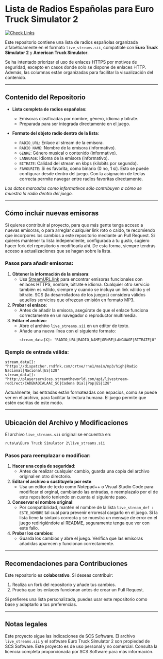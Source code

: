 # Lista de Radios Españolas para Euro Truck Simulator 2

[![Check Links](https://github.com/juan-miii/ets2-spain-radio/actions/workflows/link-check.yml/badge.svg)](https://github.com/juan-miii/ets2-spain-radio/actions/workflows/link-check.yml)

Este repositorio contiene una lista de radios españolas organizada alfabéticamente en el formato `live_streams.sii`, compatible con **Euro Truck Simulator 2** y **American Truck Simulator**. 

Se ha intentado priorizar el uso de enlaces HTTPS por motivos de seguridad, excepto en casos donde solo se dispone de enlaces HTTP. Además, las columnas están organizadas para facilitar la visualización del contenido.

---

## Contenido del Repositorio

- **Lista completa de radios españolas**:
  - Emisoras clasificadas por nombre, género, idioma y bitrate.
  - Preparada para ser integrada directamente en el juego.

- **Formato del objeto radio dentro de la lista**:
  - `RADIO_URL`: Enlace al stream de la emisora.
  - `RADIO_NAME`: Nombre de la emisora (informativo).
  - `GENRE`: Género musical o contenido (informativo).
  - `LANGUAGE`: Idioma de la emisora (informativo).
  - `BITRATE`: Calidad del stream en kbps (kilobits por segundo).
  - `FAVOURITE`: Si es favorita, como binario (0 no, 1 sí). Esto se puede configurar desde dentro del juego. Con la asignación de teclas correcta permite navegar entre radios favoritas directamente.

*Los datos marcados como informativos sólo contribuyen a cómo se muestra la radio dentro del juego.*

---

## Cómo incluir nuevas emisoras

Si quieres contribuir al proyecto, para que más gente tenga acceso a nuevas emisoras, o para arreglar cualquier link roto o caido, te recomiendo que incorpores los cambios a este repositorio mediante un Pull Request. Si quieres mantener tu lista independiente, configurada a tu gusto, sugiero hacer fork del repositorio y modificarla ahí. De esta forma, siempre tendrás acceso a actualizaciones que se hagan sobre la lista.

### Pasos para añadir emisoras:
1. **Obtener la información de la emisora**:
   - Usa [StreamURL.link](https://streamurl.link/) para encontrar emisoras funcionales con enlaces HTTPS, nombre, bitrate e idioma. Cualquier otro servicio también es válido, siempre y cuando se incluya un link válido y el bitrate. SCS (la desarrolladora de los juegos) considera válidos aquellos servicios que ofrezcan emisión en formato MP3.
2. **Probar el enlace**:
   - Antes de añadir la emisora, asegúrate de que el enlace funciona correctamente en un navegador o reproductor multimedia.
3. **Editar el archivo**:
   - Abre el archivo `live_streams.sii` en un editor de texto.
   - Añade una nueva línea con el siguiente formato:
     ```plaintext
     stream_data[X]: "RADIO_URL|RADIO_NAME|GENRE|LANGUAGE|BITRATE|0"
     ```

### Ejemplo de entrada válida:
```plaintext
stream_data[]: "https://dispatcher.rndfnk.com/crtve/rne1/main/mp3/high|Radio Nacional|Nacional|ES|128"
stream_data[]: "http://playerservices.streamtheworld.com/api/livestream-redirect/CADENADIALAAC_SC|Cadena Dial|Pop|ES|128"
```

Actualmente, las entradas están formateadas con espacios, como se puede ver en el archivo, para facilitar la lectura humana. El juego permite que estén escritas de este modo.

---

## Ubicación del Archivo y Modificaciones

El archivo `live_streams.sii` original se encuentra en:
```
ruta\a\Euro Truck Simulator 2\live_streams.sii
```

### Pasos para reemplazar o modificar:
1. **Hacer una copia de seguridad**:
   - Antes de realizar cualquier cambio, guarda una copia del archivo original en otro directorio.
2. **Editar el archivo o sustituyelo por este**:
   - Usa un editor de texto como Notepad++ o Visual Studio Code para modificar el orginal, cambiando las entradas, o reemplazalo por el de este repositorio teniendo en cuenta el siguiente paso.
3. **Conservar el nombre original**:
   - Por compatibilidad, mantén el nombre de la lista `live_stream_def : ESTE_NOMBRE` tal cual para prevenir erroresal cargarlo en el juego. Si la lista tiene la sintaxis correcta y se muestra un mensaje de error en el juego redirigiéndote al README, seguramente tenga que ver con este fallo.
4. **Probar los cambios**:
   - Guarda los cambios y abre el juego. Verifica que las emisoras añadidas aparecen y funcionan correctamente.

---

## Recomendaciones para Contribuciones

Este repositorio es **colaborativo**. Si deseas contribuir:
1. Realiza un fork del repositorio y añade tus cambios.
2. Prueba que los enlaces funcionan antes de crear un Pull Request.

Si prefieres una lista personalizada, puedes usar este repositorio como base y adaptarlo a tus preferencias.

---

## Notas legales

Este proyecto sigue las indicaciones de SCS Software. El archivo `live_streams.sii` y el software Euro Truck Simulator 2 son propiedad de SCS Software. Este proyecto es de uso personal y no comercial. Consulta la licencia completa proporcionada por SCS Software para más información.

